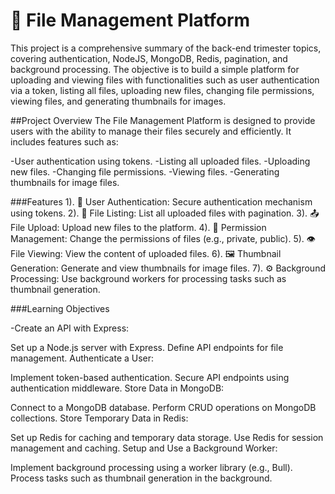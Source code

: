 # 📁 File Management Platform
This project is a comprehensive summary of the back-end trimester topics, covering authentication, NodeJS, MongoDB, Redis, pagination, and background processing. The objective is to build a simple platform for uploading and viewing files with functionalities such as user authentication via a token, listing all files, uploading new files, changing file permissions, viewing files, and generating thumbnails for images.

##Project Overview
The File Management Platform is designed to provide users with the ability to manage their files securely and efficiently. It includes features such as:

-User authentication using tokens.
-Listing all uploaded files.
-Uploading new files.
-Changing file permissions.
-Viewing files.
-Generating thumbnails for image files.

###Features
1). 🔐 User Authentication: Secure authentication mechanism using tokens.
2). 📄 File Listing: List all uploaded files with pagination.
3). 📤 File Upload: Upload new files to the platform.
4). 🔄 Permission Management: Change the permissions of files (e.g., private, public).
5). 👁️ File Viewing: View the content of uploaded files.
6). 🖼️ Thumbnail Generation: Generate and view thumbnails for image files.
7). ⚙️ Background Processing: Use background workers for processing tasks such as thumbnail generation.

###Learning Objectives

-Create an API with Express:

Set up a Node.js server with Express.
Define API endpoints for file management.
Authenticate a User:

Implement token-based authentication.
Secure API endpoints using authentication middleware.
Store Data in MongoDB:

Connect to a MongoDB database.
Perform CRUD operations on MongoDB collections.
Store Temporary Data in Redis:

Set up Redis for caching and temporary data storage.
Use Redis for session management and caching.
Setup and Use a Background Worker:

Implement background processing using a worker library (e.g., Bull).
Process tasks such as thumbnail generation in the background.

